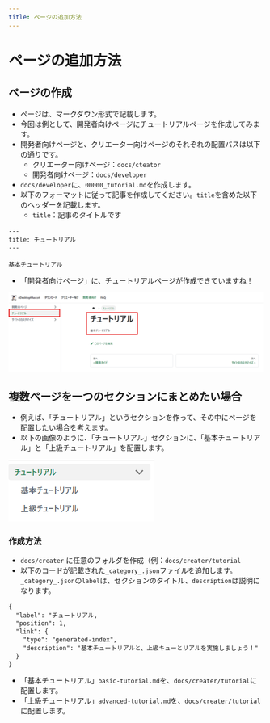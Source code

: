 ```yaml
---
title: ページの追加方法
---
```


# ページの追加方法

## ページの作成

- ページは、マークダウン形式で記載します。
- 今回は例として、開発者向けページにチュートリアルページを作成してみます。
- 開発者向けページと、クリエーター向けページのそれぞれの配置パスは以下の通りです。
  - クリエーター向けページ：`docs/cteator`
  - 開発者向けページ：`docs/developer`
- `docs/developer`に、`00000_tutorial.md`を作成します。
- 以下のフォーマットに従って記事を作成してください。`title`を含めた以下のヘッダーを記載します。
  - `title`：記事のタイトルです

```
---
title: チュートリアル
---

基本チュートリアル

```

- 「開発者向けページ」に、チュートリアルページが作成できていますね！

![](../../img/tutorial_img1.png)

## 複数ページを一つのセクションにまとめたい場合

- 例えば、「チュートリアル」というセクションを作って、その中にページを配置したい場合を考えます。
- 以下の画像のように、「チュートリアル」セクションに、「基本チュートリアル」と「上級チュートリアル」を配置します。

![](../../img/page_multi.png)

### 作成方法

- `docs/creater` に任意のフォルダを作成（例：`docs/creater/tutorial`
- 以下のコードが記載された`_category_.json`ファイルを追加します。
  `_category_.json`の`label`は、セクションのタイトル、`description`は説明になります。

```
{
  "label": "チュートリアル,
  "position": 1,
  "link": {
    "type": "generated-index",
    "description": "基本チュートリアルと、上級キューとリアルを実施しましょう！"
  }
}
```

- 「基本チュートリアル」`basic-tutorial.md`を、`docs/creater/tutorial`に配置します。
- 「上級チュートリアル」`advanced-tutorial.md`を、`docs/creater/tutorial`に配置します。
